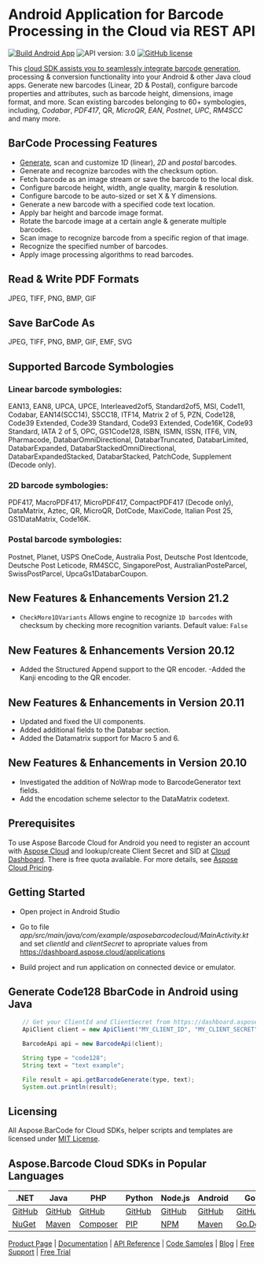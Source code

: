 # Android Application for Barcode Processing in the Cloud via REST API

[![Build Android App](https://github.com/aspose-barcode-cloud/aspose-barcode-cloud-android/actions/workflows/build.yml/badge.svg?branch=main)](https://github.com/aspose-barcode-cloud/aspose-barcode-cloud-android/actions/workflows/build.yml)
![API version: 3.0](https://img.shields.io/badge/api-v3.0-lightgrey)
[![GitHub license](https://img.shields.io/github/license/aspose-barcode-cloud/aspose-barcode-cloud-android)](https://github.com/aspose-barcode-cloud/aspose-barcode-cloud-android)

This [cloud SDK assists you to seamlessly integrate barcode generation](https://products.aspose.cloud/barcode/), processing & conversion functionality into your Android & other Java cloud apps.
Generate new barcodes (Linear, 2D & Postal), configure barcode properties and attributes, such as barcode height, dimensions, image format, and more.
Scan existing barcodes belonging to 60+ symbologies, including, *Codabar*, *PDF417*, QR, *MicroQR*, *EAN*, *Postnet*, *UPC*, *RM4SCC* and many more.

## BarCode Processing Features

- [Generate](https://docs.aspose.cloud/barcode/generate-format-and-manipulate-a-barcode-using-cloud-storage/), scan and customize *1D* (linear), *2D* and *postal* barcodes.
- Generate and recognize barcodes with the checksum option.
- Fetch barcode as an image stream or save the barcode to the local disk.
- Configure barcode height, width, angle quality, margin & resolution.
- Configure barcode to be auto-sized or set X & Y dimensions.
- Generate a new barcode with a specified code text location.
- Apply bar height and barcode image format.
- Rotate the barcode image at a certain angle & generate multiple barcodes.
- Scan image to recognize barcode from a specific region of that image.
- Recognize the specified number of barcodes.
- Apply image processing algorithms to read barcodes.

## Read & Write PDF Formats

JPEG, TIFF, PNG, BMP, GIF

## Save BarCode As

JPEG, TIFF, PNG, BMP, GIF, EMF, SVG

## Supported Barcode Symbologies

### Linear barcode symbologies:

EAN13, EAN8, UPCA, UPCE, Interleaved2of5, Standard2of5, MSI, Code11, Codabar, EAN14(SCC14), SSCC18, ITF14, Matrix 2 of 5, PZN, Code128, Code39 Extended, Code39 Standard, Code93 Extended, Code16K, Code93 Standard, IATA 2 of 5, OPC, GS1Code128, ISBN, ISMN, ISSN, ITF6, VIN, Pharmacode, DatabarOmniDirectional, DatabarTruncated, DatabarLimited, DatabarExpanded, DatabarStackedOmniDirectional, DatabarExpandedStacked, DatabarStacked, PatchCode, Supplement (Decode only).

### 2D barcode symbologies:

PDF417, MacroPDF417, MicroPDF417, CompactPDF417 (Decode only), DataMatrix, Aztec, QR, MicroQR, DotCode, MaxiCode, Italian Post 25, GS1DataMatrix, Code16K.

### Postal barcode symbologies:

Postnet, Planet, USPS OneCode, Australia Post, Deutsche Post Identcode, Deutsche Post Leticode, RM4SCC, SingaporePost, AustralianPosteParcel, SwissPostParcel, UpcaGs1DatabarCoupon.

## New Features & Enhancements Version 21.2

- `CheckMore1DVariants` Allows engine to recognize `1D barcodes` with checksum by checking more recognition variants. Default value: `False`

## New Features & Enhancements Version 20.12

- Added the Structured Append support to the QR encoder.
-Added the Kanji encoding to the QR encoder.

## New Features & Enhancements in Version 20.11

- Updated and fixed the UI components.
- Added additional fields to the Databar section.
- Added the Datamatrix support for Macro 5 and 6.

## New Features & Enhancements in Version 20.10

- Investigated the addition of NoWrap mode to BarcodeGenerator text fields.
- Add the encodation scheme selector to the DataMatrix codetext.

## Prerequisites

To use Aspose Barcode Cloud for Android you need to register an account with [Aspose Cloud](https://www.aspose.cloud) and lookup/create Client Secret and SID at [Cloud Dashboard](https://dashboard.aspose.cloud/applications). There is free quota available. For more details, see [Aspose Cloud Pricing](https://purchase.aspose.cloud/pricing).

## Getting Started

- Open project in Android Studio

- Go to file *app/src/main/java/com/example/asposebarcodecloud/MainActivity.kt* and set *clientId* and *clientSecret* to apropriate values from <https://dashboard.aspose.cloud/applications>

- Build project and run application on connected device or emulator.

## Generate Code128 BbarCode in Android using Java

```java
    // Get your ClientId and ClientSecret from https://dashboard.aspose.cloud (free registration required).
    ApiClient client = new ApiClient("MY_CLIENT_ID", "MY_CLIENT_SECRET");

    BarcodeApi api = new BarcodeApi(client);

    String type = "code128";
    String text = "text example";

    File result = api.getBarcodeGenerate(type, text);
    System.out.println(result);
```

## Licensing

All Aspose.BarCode for Cloud SDKs, helper scripts and templates are licensed under [MIT License](LICENSE).

## Aspose.Barcode Cloud SDKs in Popular Languages

| .NET | Java | PHP | Python| Node.js | Android | Go |
|------|------|-----|-------|---------|---------|----|
| [GitHub](https://github.com/aspose-barcode-cloud/aspose-barcode-cloud-dotnet) | [GitHub](https://github.com/aspose-barcode-cloud/aspose-barcode-cloud-java) | [GitHub](https://github.com/aspose-barcode-cloud/aspose-barcode-cloud-php) | [GitHub](https://github.com/aspose-barcode-cloud/aspose-barcode-cloud-python) | [GitHub](https://github.com/aspose-barcode-cloud/aspose-barcode-cloud-node) | [GitHub](https://github.com/aspose-barcode-cloud/aspose-barcode-cloud-android) |[GitHub](https://github.com/aspose-barcode-cloud/aspose-barcode-cloud-go)|
| [NuGet](https://www.nuget.org/packages/Aspose.barcode-Cloud/) | [Maven](https://repository.aspose.cloud/webapp/#/artifacts/browse/tree/General/repo/com/aspose/aspose-barcode-cloud) | [Composer](https://packagist.org/packages/aspose/barcode-cloud-php) | [PIP](https://pypi.org/project/aspose-barcode-cloud/) | [NPM](https://www.npmjs.com/package/aspose-barcode-cloud-node) | [Maven](https://repository.aspose.cloud/webapp/#/artifacts/browse/tree/General/repo/com/aspose/aspose-barcode-cloud) |[Go.Dev](https://pkg.go.dev/github.com/aspose-barcode-cloud/aspose-barcode-cloud-go/) |

[Product Page](https://products.aspose.cloud/barcode/) | [Documentation](https://docs.aspose.cloud/display/barcodecloud/Home) | [API Reference](https://apireference.aspose.cloud/barcode/) | [Code Samples](https://github.com/aspose-barcode-cloud/aspose-barcode-cloud-android) | [Blog](https://blog.aspose.cloud/categories/aspose.barcode-cloud-product-family/) | [Free Support](https://forum.aspose.cloud/c/barcode) | [Free Trial](https://dashboard.aspose.cloud/#/apps)

